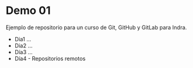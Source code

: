 # Demo 01

Ejemplo de repositorio para un curso de Git, GitHub y GitLab para Indra.

- Dia1 ...
- Dia2 ...
- Día3 ...
- Día4 - Repositorios remotos
